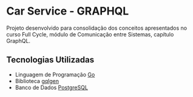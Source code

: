 # Car Service - GRAPHQL

Projeto desenvolvido para consolidação dos conceitos apresentados no curso Full Cycle, módulo de Comunicação entre Sistemas, capítulo GraphQL.

## Tecnologias Utilizadas

- Linguagem de Programação [Go](https://go.dev/)
- Biblioteca [gqlgen](https://gqlgen.com/)
- Banco de Dados [PostgreSQL](https://www.postgresql.org/)
